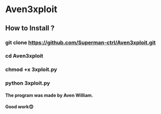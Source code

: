 # Aven3xploit

## How to Install ?

### git clone https://github.com/Superman-ctrl/Aven3xploit.git
### cd Aven3xploit
### chmod +x 3xploit.py
### python 3xploit.py


#### The program was made by Aven William.
#### Good work😊
